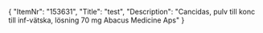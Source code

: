 {
  "ItemNr": "153631",
  "Title": "test",
  "Description": "Cancidas, pulv till konc till inf-vätska, lösning 70 mg Abacus Medicine Aps"
}